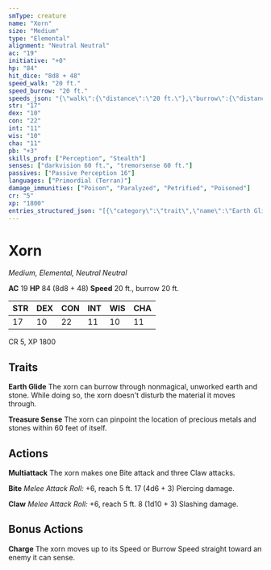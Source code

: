 ```yaml
---
smType: creature
name: "Xorn"
size: "Medium"
type: "Elemental"
alignment: "Neutral Neutral"
ac: "19"
initiative: "+0"
hp: "84"
hit_dice: "8d8 + 48"
speed_walk: "20 ft."
speed_burrow: "20 ft."
speeds_json: "{\"walk\":{\"distance\":\"20 ft.\"},\"burrow\":{\"distance\":\"20 ft.\"}}"
str: "17"
dex: "10"
con: "22"
int: "11"
wis: "10"
cha: "11"
pb: "+3"
skills_prof: ["Perception", "Stealth"]
senses: ["darkvision 60 ft.", "tremorsense 60 ft."]
passives: ["Passive Perception 16"]
languages: ["Primordial (Terran)"]
damage_immunities: ["Poison", "Paralyzed", "Petrified", "Poisoned"]
cr: "5"
xp: "1800"
entries_structured_json: "[{\"category\":\"trait\",\"name\":\"Earth Glide\",\"text\":\"The xorn can burrow through nonmagical, unworked earth and stone. While doing so, the xorn doesn't disturb the material it moves through.\"},{\"category\":\"trait\",\"name\":\"Treasure Sense\",\"text\":\"The xorn can pinpoint the location of precious metals and stones within 60 feet of itself.\"},{\"category\":\"action\",\"name\":\"Multiattack\",\"text\":\"The xorn makes one Bite attack and three Claw attacks.\"},{\"category\":\"action\",\"name\":\"Bite\",\"text\":\"*Melee Attack Roll:* +6, reach 5 ft. 17 (4d6 + 3) Piercing damage.\",\"kind\":\"Melee Attack Roll\",\"to_hit\":\"+6\",\"range\":\"5 ft\",\"damage\":\"17 (4d6 + 3) Piercing\"},{\"category\":\"action\",\"name\":\"Claw\",\"text\":\"*Melee Attack Roll:* +6, reach 5 ft. 8 (1d10 + 3) Slashing damage.\",\"kind\":\"Melee Attack Roll\",\"to_hit\":\"+6\",\"range\":\"5 ft\",\"damage\":\"8 (1d10 + 3) Slashing\"},{\"category\":\"bonus\",\"name\":\"Charge\",\"text\":\"The xorn moves up to its Speed or Burrow Speed straight toward an enemy it can sense.\"}]"
---
```


# Xorn
*Medium, Elemental, Neutral Neutral*

**AC** 19
**HP** 84 (8d8 + 48)
**Speed** 20 ft., burrow 20 ft.

| STR | DEX | CON | INT | WIS | CHA |
| --- | --- | --- | --- | --- | --- |
| 17 | 10 | 22 | 11 | 10 | 11 |

CR 5, XP 1800

## Traits

**Earth Glide**
The xorn can burrow through nonmagical, unworked earth and stone. While doing so, the xorn doesn't disturb the material it moves through.

**Treasure Sense**
The xorn can pinpoint the location of precious metals and stones within 60 feet of itself.

## Actions

**Multiattack**
The xorn makes one Bite attack and three Claw attacks.

**Bite**
*Melee Attack Roll:* +6, reach 5 ft. 17 (4d6 + 3) Piercing damage.

**Claw**
*Melee Attack Roll:* +6, reach 5 ft. 8 (1d10 + 3) Slashing damage.

## Bonus Actions

**Charge**
The xorn moves up to its Speed or Burrow Speed straight toward an enemy it can sense.
